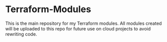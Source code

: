 # Terraform-Modules

This is the main repository for my Terraform modules. All modules created will be uploaded to this repo for future use on cloud projects to avoid rewriting code.
